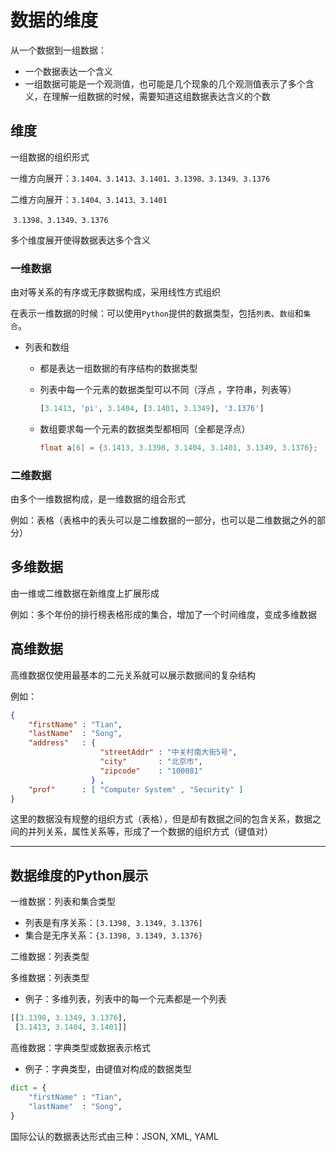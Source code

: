 # 数据的维度

从一个数据到一组数据：

+ 一个数据表达一个含义
+ 一组数据可能是一个观测值，也可能是几个现象的几个观测值表示了多个含义，在理解一组数据的时候，需要知道这组数据表达含义的个数



## 维度

一组数据的组织形式

一维方向展开：`3.1404、3.1413、3.1401、3.1398、3.1349、3.1376`

二维方向展开：`3.1404、3.1413、3.1401`

​					   	`3.1398、3.1349、3.1376`

多个维度展开使得数据表达多个含义



### 一维数据

由对等关系的有序或无序数据构成，采用线性方式组织

在表示一维数据的时候：可以使用`Python`提供的数据类型，包括`列表`、`数组`和`集合`。

+ 列表和数组

  + 都是表达一组数据的有序结构的数据类型

  + 列表中每一个元素的数据类型可以不同（浮点 ，字符串，列表等）

    ```python
    [3.1413, 'pi', 3.1404, [3.1401, 3.1349], '3.1376']
    ```

  + 数组要求每一个元素的数据类型都相同（全都是浮点）

    ```c
    float a[6] = {3.1413, 3.1398, 3.1404, 3.1401, 3.1349, 3.1376};
    ```



### 二维数据

由多个一维数据构成，是一维数据的组合形式

例如：表格（表格中的表头可以是二维数据的一部分，也可以是二维数据之外的部分）



## 多维数据

由一维或二维数据在新维度上扩展形成

例如：多个年份的排行榜表格形成的集合，增加了一个时间维度，变成多维数据



## 高维数据

高维数据仅使用最基本的二元关系就可以展示数据间的复杂结构

例如：

```json
{
    "firstName" : "Tian",
    "lastName"  : "Song",
    "address"   : {
        			"streetAddr" : "中关村南大街5号",
        			"city"       : "北京市",
        			"zipcode"    : "100081"
    			  } ,
    "prof"		: [ "Computer System" , "Security" ]
}
```

这里的数据没有规整的组织方式（表格），但是却有数据之间的包含关系，数据之间的并列关系，属性关系等，形成了一个数据的组织方式（键值对）

****



## 数据维度的Python展示

一维数据：列表和集合类型

+ 列表是有序关系：`[3.1398, 3.1349, 3.1376]`
+ 集合是无序关系：`{3.1398, 3.1349, 3.1376}`

二维数据：列表类型

多维数据：列表类型

+ 例子：多维列表，列表中的每一个元素都是一个列表

```python
[[3.1398, 3.1349, 3.1376],
 [3.1413, 3.1404, 3.1401]]
```

高维数据：字典类型或数据表示格式

+ 例子：字典类型，由键值对构成的数据类型

```python
dict = {
    "firstName" : "Tian",
    "lastName"  : "Song",
}
```



国际公认的数据表达形式由三种：JSON, XML, YAML

